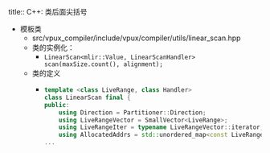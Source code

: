 title:: C++: 类后面尖括号
- 模板类
	- src/vpux_compiler/include/vpux/compiler/utils/linear_scan.hpp
	- 类的实例化：
		- `LinearScan<mlir::Value, LinearScanHandler> scan(maxSize.count(), alignment);`
	- 类的定义
		- ```c++
		  template <class LiveRange, class Handler>
		  class LinearScan final {
		  public:
		      using Direction = Partitioner::Direction;
		      using LiveRangeVector = SmallVector<LiveRange>;
		      using LiveRangeIter = typename LiveRangeVector::iterator;
		      using AllocatedAddrs = std::unordered_map<const LiveRange*, std::pair<AddressType, AddressType>>;
		  ...
		  ```